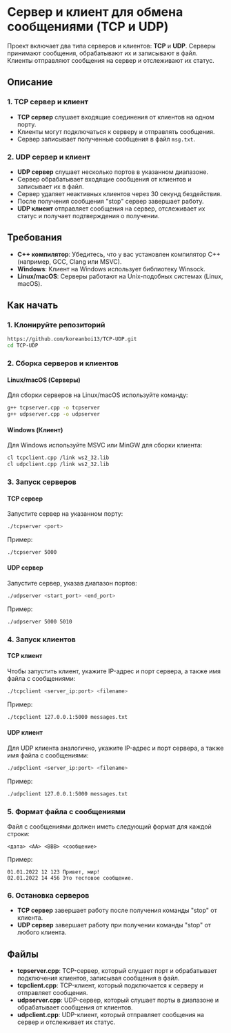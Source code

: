 # Сервер и клиент для обмена сообщениями (TCP и UDP)

Проект включает два типа серверов и клиентов: **TCP** и **UDP**. Серверы принимают сообщения, обрабатывают их и записывают в файл. Клиенты отправляют сообщения на сервер и отслеживают их статус.

## Описание

### 1. **TCP сервер и клиент**
- **TCP сервер** слушает входящие соединения от клиентов на одном порту.
- Клиенты могут подключаться к серверу и отправлять сообщения.
- Сервер записывает полученные сообщения в файл `msg.txt`.

### 2. **UDP сервер и клиент**
- **UDP сервер** слушает несколько портов в указанном диапазоне.
- Сервер обрабатывает входящие сообщения от клиентов и записывает их в файл.
- Сервер удаляет неактивных клиентов через 30 секунд бездействия.
- После получения сообщения "stop" сервер завершает работу.
- **UDP клиент** отправляет сообщения на сервер, отслеживает их статус и получает подтверждения о получении.

## Требования

- **C++ компилятор**: Убедитесь, что у вас установлен компилятор C++ (например, GCC, Clang или MSVC).
- **Windows**: Клиент на Windows использует библиотеку Winsock.
- **Linux/macOS**: Серверы работают на Unix-подобных системах (Linux, macOS).

## Как начать

### 1. Клонируйте репозиторий

```bash
https://github.com/koreanboi13/TCP-UDP.git
cd TCP-UDP
```

### 2. Сборка серверов и клиентов

#### **Linux/macOS (Серверы)**

Для сборки серверов на Linux/macOS используйте команду:

```bash
g++ tcpserver.cpp -o tcpserver
g++ udpserver.cpp -o udpserver
```

#### **Windows (Клиент)**

Для Windows используйте MSVC или MinGW для сборки клиента:

```bash
cl tcpclient.cpp /link ws2_32.lib
cl udpclient.cpp /link ws2_32.lib
```

### 3. Запуск серверов

#### **TCP сервер**

Запустите сервер на указанном порту:

```bash
./tcpserver <port>
```

Пример:
```bash
./tcpserver 5000
```

#### **UDP сервер**

Запустите сервер, указав диапазон портов:

```bash
./udpserver <start_port> <end_port>
```

Пример:
```bash
./udpserver 5000 5010
```

### 4. Запуск клиентов

#### **TCP клиент**

Чтобы запустить клиент, укажите IP-адрес и порт сервера, а также имя файла с сообщениями:

```bash
./tcpclient <server_ip:port> <filename>
```

Пример:
```bash
./tcpclient 127.0.0.1:5000 messages.txt
```

#### **UDP клиент**

Для UDP клиента аналогично, укажите IP-адрес и порт сервера, а также имя файла с сообщениями:

```bash
./udpclient <server_ip:port> <filename>
```

Пример:
```bash
./udpclient 127.0.0.1:5000 messages.txt
```

### 5. Формат файла с сообщениями

Файл с сообщениями должен иметь следующий формат для каждой строки:

```
<дата> <AA> <BBB> <сообщение>
```

Пример:
```
01.01.2022 12 123 Привет, мир!
02.01.2022 14 456 Это тестовое сообщение.
```

### 6. Остановка серверов

- **TCP сервер** завершает работу после получения команды "stop" от клиента.
- **UDP сервер** завершает работу при получении команды "stop" от любого клиента.

## Файлы

- **tcpserver.cpp**: TCP-сервер, который слушает порт и обрабатывает подключения клиентов, записывая сообщения в файл.
- **tcpclient.cpp**: TCP-клиент, который подключается к серверу и отправляет сообщения.
- **udpserver.cpp**: UDP-сервер, который слушает порты в диапазоне и обрабатывает сообщения от клиентов.
- **udpclient.cpp**: UDP-клиент, который отправляет сообщения на сервер и отслеживает их статус.
